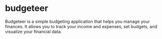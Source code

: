 # budgeteer

Budgeteer is a simple budgeting application that helps you manage your finances. It allows you to track your income and
expenses, set budgets, and visualize your financial data.